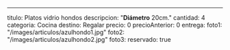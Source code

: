 ---
titulo: Platos vidrio hondos
descripcion: "**Diámetro** 20cm."
cantidad: 4
categoria: Cocina
destino: Regalar
precio: 0
precioAnterior: 0
entrega:
foto1: "/images/articulos/azulhondo1.jpg"
foto2: "/images/articulos/azulhondo2.jpg"
foto3:
reservado: true
